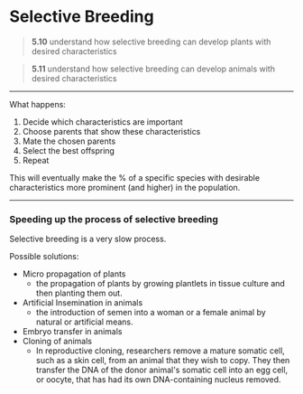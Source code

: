 # Selective Breeding

> **5.10** understand how selective breeding can develop plants with desired characteristics

> **5.11** understand how selective breeding can develop animals with desired characteristics

---

What happens:

1. Decide which characteristics are important
2. Choose parents that show these characteristics
3. Mate the chosen parents
4. Select the best offspring
5. Repeat

This will eventually make the % of a specific species with desirable characteristics more prominent (and higher) in the population.

---

### Speeding up the process of selective breeding

Selective breeding is a very slow process.

Possible solutions:
- Micro propagation of plants
  - the propagation of plants by growing plantlets in tissue culture and then planting them out.
- Artificial Insemination in animals
  - the introduction of semen into a woman or a female animal by natural or artificial means.
- Embryo transfer in animals
- Cloning of animals
  - In reproductive cloning, researchers remove a mature somatic cell, such as a skin cell, from an animal that they wish to copy. They then transfer the DNA of the donor animal's somatic cell into an egg cell, or oocyte, that has had its own DNA-containing nucleus removed.
